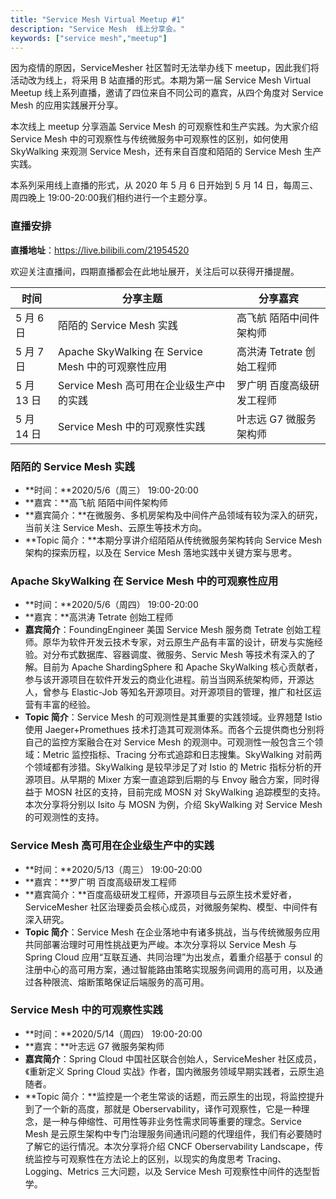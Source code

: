 ```yaml
---
title: "Service Mesh Virtual Meetup #1"
description: "Service Mesh  线上分享会。"
keywords: ["service mesh","meetup"]
---
```


因为疫情的原因，ServiceMesher 社区暂时无法举办线下 meetup，因此我们将活动改为线上，将采用 B 站直播的形式。本期为第一届 Service Mesh Virtual Meetup 线上系列直播，邀请了四位来自不同公司的嘉宾，从四个角度对 Service Mesh 的应用实践展开分享。

本次线上 meetup 分享涵盖 Service Mesh 的可观察性和生产实践。为大家介绍 Service Mesh 中的可观察性与传统微服务中可观察性的区别，如何使用 SkyWalking 来观测 Service Mesh，还有来自百度和陌陌的 Service Mesh 生产实践。

本系列采用线上直播的形式，从 2020 年 5 月 6 日开始到 5 月 14 日，每周三、周四晚上 19:00-20:00我们相约进行一个主题分享。

### 直播安排

**直播地址**：https://live.bilibili.com/21954520

欢迎关注直播间，四期直播都会在此地址展开，关注后可以获得开播提醒。

| 时间     | 分享主题                                           | 分享嘉宾                  |
| -------- | -------------------------------------------------- | ------------------------- |
| 5 月 6 日 | 陌陌的 Service Mesh 实践                           | 高飞航 陌陌中间件架构师   |
| 5 月 7 日 | Apache SkyWalking 在 Service Mesh 中的可观察性应用 | 高洪涛 Tetrate 创始工程师 |
| 5 月 13 日 | Service Mesh 高可用在企业级生产中的实践            | 罗广明 百度高级研发工程师 |
| 5 月 14 日     | Service Mesh 中的可观察性实践                      | 叶志远 G7 微服务架构师    |

### 陌陌的 Service Mesh 实践

- **时间：**2020/5/6（周三） 19:00-20:00
- **嘉宾：**高飞航 陌陌中间件架构师
- **嘉宾简介：**在微服务、多机房架构及中间件产品领域有较为深入的研究，当前关注 Service Mesh、云原生等技术方向。
-  **Topic 简介：**本期分享讲介绍陌陌从传统微服务架构转向 Service Mesh 架构的探索历程，以及在 Service Mesh 落地实践中关键方案与思考。

### Apache SkyWalking 在 Service Mesh 中的可观察性应用

- **时间：**2020/5/6（周四） 19:00-20:00
- **嘉宾：**高洪涛 Tetrate 创始工程师
- **嘉宾简介**：FoundingEngineer 美国 Service Mesh 服务商 Tetrate 创始工程师。原华为软件开发云技术专家，对云原生产品有丰富的设计，研发与实施经验。对分布式数据库、容器调度、微服务、Servic Mesh 等技术有深入的了解。目前为 Apache ShardingSphere 和 Apache SkyWalking 核心贡献者，参与该开源项目在软件开发云的商业化进程。前当当网系统架构师，开源达人，曾参与 Elastic-Job 等知名开源项目。对开源项目的管理，推广和社区运营有丰富的经验。
- **Topic 简介**：Service Mesh 的可观测性是其重要的实践领域。业界翘楚 Istio 使用 Jaeger+Promethues 技术打造其可观测体系。而各个云提供商也分别将自己的监控方案融合在对 Service Mesh 的观测中。可观测性一般包含三个领域：Metric 监控指标、Tracing 分布式追踪和日志搜集。SkyWalking 对前两个领域都有涉猎。SkyWalking 是较早涉足了对 Istio 的 Metric 指标分析的开源项目。从早期的 Mixer 方案一直追踪到后期的与 Envoy 融合方案，同时得益于 MOSN 社区的支持，目前完成 MOSN 对 SkyWalking 追踪模型的支持。本次分享将分别以 Isito 与 MOSN 为例，介绍 SkyWalking 对 Service Mesh 的可观测性的支持。

### Service Mesh 高可用在企业级生产中的实践

- **时间：**2020/5/13（周三） 19:00-20:00
- **嘉宾：**罗广明 百度高级研发工程师
- **嘉宾简介：**百度高级研发工程师，开源项目与云原生技术爱好者，ServiceMesher 社区治理委员会核心成员，对微服务架构、模型、中间件有深入研究。
- **Topic 简介**：Service Mesh 在企业落地中有诸多挑战，当与传统微服务应用共同部署治理时可用性挑战更为严峻。本次分享将以 Service Mesh 与 Spring Cloud 应用“互联互通、共同治理”为出发点，着重介绍基于 consul 的注册中心的高可用方案，通过智能路由策略实现服务间调用的高可用，以及通过各种限流、熔断策略保证后端服务的高可用。

### Service Mesh 中的可观察性实践

- **时间：**2020/5/14（周四） 19:00-20:00
- **嘉宾：**叶志远 G7 微服务架构师
- **嘉宾简介**：Spring Cloud 中国社区联合创始人，ServiceMesher 社区成员，《重新定义 Spring Cloud 实战》作者，国内微服务领域早期实践者，云原生追随者。
- **Topic 简介：**监控是一个老生常谈的话题，而云原生的出现，将监控提升到了一个新的高度，那就是 Oberservability，译作可观察性，它是一种理念，是一种与伸缩性、可用性等非业务性需求同等重要的理念。Service Mesh 是云原生架构中专门治理服务间通讯问题的代理组件，我们有必要随时了解它的运行情况。本次分享将介绍 CNCF Oberservability Landscape，传统监控与可观察性在方法论上的区别，以现实的角度思考 Tracing、Logging、Metrics 三大问题，以及 Service Mesh 可观察性中间件的选型哲学。